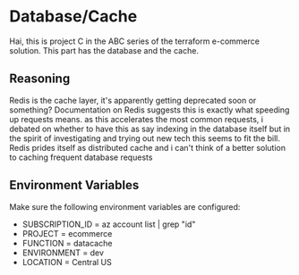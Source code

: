 # Database/Cache
Hai, this is project C in the ABC series of the terraform e-commerce solution. 
This part has the database and the cache.

## Reasoning
Redis is the cache layer, it's apparently getting deprecated soon or something?
Documentation on Redis suggests this is exactly what speeding up requests means.
as this accelerates the most common requests, i debated on whether to have this as say indexing in the database itself but in the spirit of investigating and trying out new tech this seems to fit the bill. 
Redis prides itself as distributed cache and i can't think of a better solution to caching frequent database requests

## Environment Variables

Make sure the following environment variables are configured:

- SUBSCRIPTION_ID = az account list | grep "id"
- PROJECT = ecommerce
- FUNCTION = datacache
- ENVIRONMENT = dev
- LOCATION = Central US
